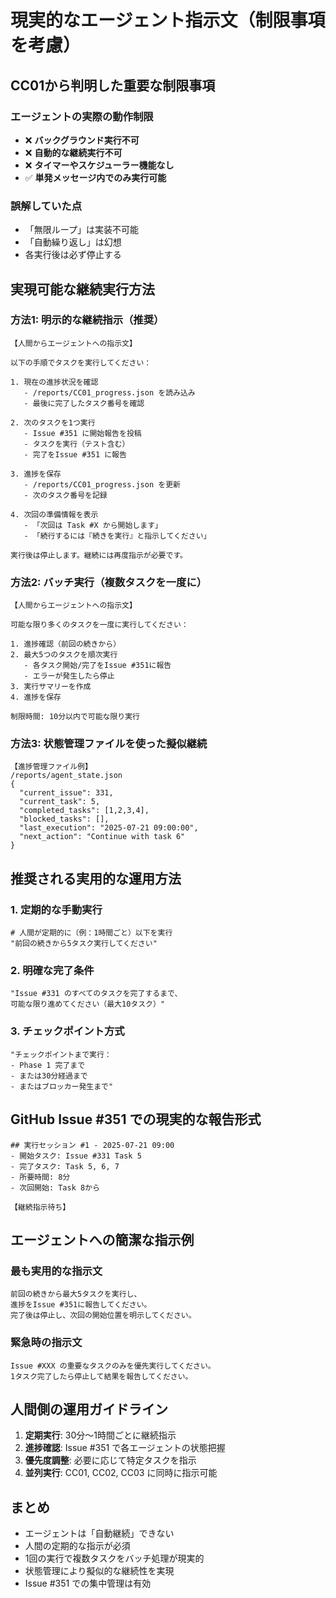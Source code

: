 # 現実的なエージェント指示文（制限事項を考慮）

## CC01から判明した重要な制限事項

### エージェントの実際の動作制限
- ❌ **バックグラウンド実行不可**
- ❌ **自動的な継続実行不可**
- ❌ **タイマーやスケジューラー機能なし**
- ✅ **単発メッセージ内でのみ実行可能**

### 誤解していた点
- 「無限ループ」は実装不可能
- 「自動繰り返し」は幻想
- 各実行後は必ず停止する

## 実現可能な継続実行方法

### 方法1: 明示的な継続指示（推奨）

```
【人間からエージェントへの指示文】

以下の手順でタスクを実行してください：

1. 現在の進捗状況を確認
   - /reports/CC01_progress.json を読み込み
   - 最後に完了したタスク番号を確認

2. 次のタスクを1つ実行
   - Issue #351 に開始報告を投稿
   - タスクを実行（テスト含む）
   - 完了をIssue #351 に報告

3. 進捗を保存
   - /reports/CC01_progress.json を更新
   - 次のタスク番号を記録

4. 次回の準備情報を表示
   - 「次回は Task #X から開始します」
   - 「続行するには『続きを実行』と指示してください」

実行後は停止します。継続には再度指示が必要です。
```

### 方法2: バッチ実行（複数タスクを一度に）

```
【人間からエージェントへの指示文】

可能な限り多くのタスクを一度に実行してください：

1. 進捗確認（前回の続きから）
2. 最大5つのタスクを順次実行
   - 各タスク開始/完了をIssue #351に報告
   - エラーが発生したら停止
3. 実行サマリーを作成
4. 進捗を保存

制限時間: 10分以内で可能な限り実行
```

### 方法3: 状態管理ファイルを使った擬似継続

```
【進捗管理ファイル例】
/reports/agent_state.json
{
  "current_issue": 331,
  "current_task": 5,
  "completed_tasks": [1,2,3,4],
  "blocked_tasks": [],
  "last_execution": "2025-07-21 09:00:00",
  "next_action": "Continue with task 6"
}
```

## 推奨される実用的な運用方法

### 1. 定期的な手動実行
```
# 人間が定期的に（例：1時間ごと）以下を実行
"前回の続きから5タスク実行してください"
```

### 2. 明確な完了条件
```
"Issue #331 のすべてのタスクを完了するまで、
可能な限り進めてください（最大10タスク）"
```

### 3. チェックポイント方式
```
"チェックポイントまで実行：
- Phase 1 完了まで
- または30分経過まで
- またはブロッカー発生まで"
```

## GitHub Issue #351 での現実的な報告形式

```
## 実行セッション #1 - 2025-07-21 09:00
- 開始タスク: Issue #331 Task 5
- 完了タスク: Task 5, 6, 7
- 所要時間: 8分
- 次回開始: Task 8から

【継続指示待ち】
```

## エージェントへの簡潔な指示例

### 最も実用的な指示文
```
前回の続きから最大5タスクを実行し、
進捗をIssue #351に報告してください。
完了後は停止し、次回の開始位置を明示してください。
```

### 緊急時の指示文
```
Issue #XXX の重要なタスクのみを優先実行してください。
1タスク完了したら停止して結果を報告してください。
```

## 人間側の運用ガイドライン

1. **定期実行**: 30分〜1時間ごとに継続指示
2. **進捗確認**: Issue #351 で各エージェントの状態把握
3. **優先度調整**: 必要に応じて特定タスクを指示
4. **並列実行**: CC01, CC02, CC03 に同時に指示可能

## まとめ

- エージェントは「自動継続」できない
- 人間の定期的な指示が必須
- 1回の実行で複数タスクをバッチ処理が現実的
- 状態管理により擬似的な継続性を実現
- Issue #351 での集中管理は有効
